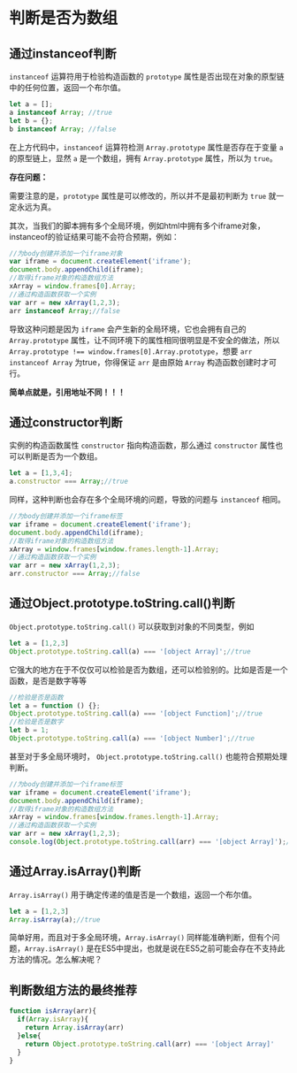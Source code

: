 # 判断是否为数组

## 通过instanceof判断

`instanceof` 运算符用于检验构造函数的 `prototype` 属性是否出现在对象的原型链中的任何位置，返回一个布尔值。

```js
let a = [];
a instanceof Array; //true
let b = {};
b instanceof Array; //false
```

在上方代码中，`instanceof` 运算符检测 `Array.prototype` 属性是否存在于变量 `a` 的原型链上，显然 `a` 是一个数组，拥有 `Array.prototype` 属性，所以为 `true`。


**存在问题：**

需要注意的是，`prototype` 属性是可以修改的，所以并不是最初判断为 `true` 就一定永远为真。

其次，当我们的脚本拥有多个全局环境，例如html中拥有多个iframe对象，instanceof的验证结果可能不会符合预期，例如：

```js
//为body创建并添加一个iframe对象
var iframe = document.createElement('iframe');
document.body.appendChild(iframe);
//取得iframe对象的构造数组方法
xArray = window.frames[0].Array;
//通过构造函数获取一个实例
var arr = new xArray(1,2,3); 
arr instanceof Array;//false
```

导致这种问题是因为 `iframe` 会产生新的全局环境，它也会拥有自己的 `Array.prototype` 属性，让不同环境下的属性相同很明显是不安全的做法，所以 `Array.prototype !== window.frames[0].Array.prototype`，想要 `arr instanceof Array` 为true，你得保证 `arr` 是由原始 `Array` 构造函数创建时才可行。

**简单点就是，引用地址不同！！！**


## 通过constructor判断

实例的构造函数属性 `constructor` 指向构造函数，那么通过 `constructor` 属性也可以判断是否为一个数组。

```js
let a = [1,3,4];
a.constructor === Array;//true
```

同样，这种判断也会存在多个全局环境的问题，导致的问题与 `instanceof` 相同。

```js
//为body创建并添加一个iframe标签
var iframe = document.createElement('iframe');
document.body.appendChild(iframe);
//取得iframe对象的构造数组方法
xArray = window.frames[window.frames.length-1].Array;
//通过构造函数获取一个实例
var arr = new xArray(1,2,3); 
arr.constructor === Array;//false
```

## 通过Object.prototype.toString.call()判断

`Object.prototype.toString.call()` 可以获取到对象的不同类型，例如

```js
let a = [1,2,3]
Object.prototype.toString.call(a) === '[object Array]';//true
```

它强大的地方在于不仅仅可以检验是否为数组，还可以检验别的。比如是否是一个函数，是否是数字等等

```js
//检验是否是函数
let a = function () {};
Object.prototype.toString.call(a) === '[object Function]';//true
//检验是否是数字
let b = 1;
Object.prototype.toString.call(a) === '[object Number]';//true
```

甚至对于多全局环境时， `Object.prototype.toString.call()` 也能符合预期处理判断。

```js
//为body创建并添加一个iframe标签
var iframe = document.createElement('iframe');
document.body.appendChild(iframe);
//取得iframe对象的构造数组方法
xArray = window.frames[window.frames.length-1].Array;
//通过构造函数获取一个实例
var arr = new xArray(1,2,3); 
console.log(Object.prototype.toString.call(arr) === '[object Array]');//true
```

## 通过Array.isArray()判断

`Array.isArray()` 用于确定传递的值是否是一个数组，返回一个布尔值。

```js
let a = [1,2,3]
Array.isArray(a);//true
```

简单好用，而且对于多全局环境，`Array.isArray()` 同样能准确判断，但有个问题，`Array.isArray()` 是在ES5中提出，也就是说在ES5之前可能会存在不支持此方法的情况。怎么解决呢？


## 判断数组方法的最终推荐

```js
function isArray(arr){
  if(Array.isArray){
    return Array.isArray(arr)
  }else{
    return Object.prototype.toString.call(arr) === '[object Array]'
  }
}
```
